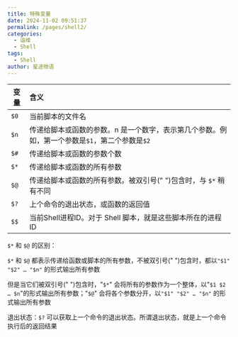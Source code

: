```yaml
---
title: 特殊变量
date: 2024-11-02 09:51:37
permalink: /pages/shell2/
categories:
  - 运维
  - Shell
tags:
  - Shell
author: 星途物语
---
```

| 变量 | 含义                                                         |
| ---- | :----------------------------------------------------------- |
| `$0` | 当前脚本的文件名                                             |
| `$n` | 传递给脚本或函数的参数。n 是一个数字，表示第几个参数。例如，第一个参数是`$1`，第二个参数是`$2` |
| `$#` | 传递给脚本或函数的参数个数                                   |
| `$*` | 传递给脚本或函数的所有参数                                   |
| `$@` | 传递给脚本或函数的所有参数。被双引号(" ")包含时，与 `$*` 稍有不同 |
| `$?` | 上个命令的退出状态，或函数的返回值                           |
| `$$` | 当前Shell进程ID。对于 Shell 脚本，就是这些脚本所在的进程ID   |

`$*` 和 `$@` 的区别：

`$*` 和 `$@` 都表示传递给函数或脚本的所有参数，不被双引号(" ")包含时，都以`"$1" "$2" … "$n"` 的形式输出所有参数

但是当它们被双引号(" ")包含时，"`$*`" 会将所有的参数作为一个整体，以"`$1 $2 … $n`"的形式输出所有参数；"`$@`" 会将各个参数分开，以`"$1" "$2" … "$n"` 的形式输出所有参数

退出状态：`$?` 可以获取上一个命令的退出状态。所谓退出状态，就是上一个命令执行后的返回结果